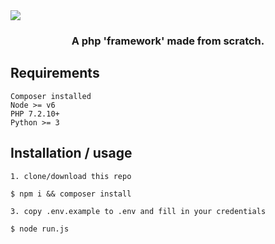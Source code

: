 <img src="https://i.imgur.com/qEXK6SR.png" />
<h3 align="center">A php 'framework' made from scratch.</h3>

## Requirements
```
Composer installed
Node >= v6
PHP 7.2.10+
Python >= 3
```

## Installation / usage
```
1. clone/download this repo

$ npm i && composer install

3. copy .env.example to .env and fill in your credentials

$ node run.js
```

